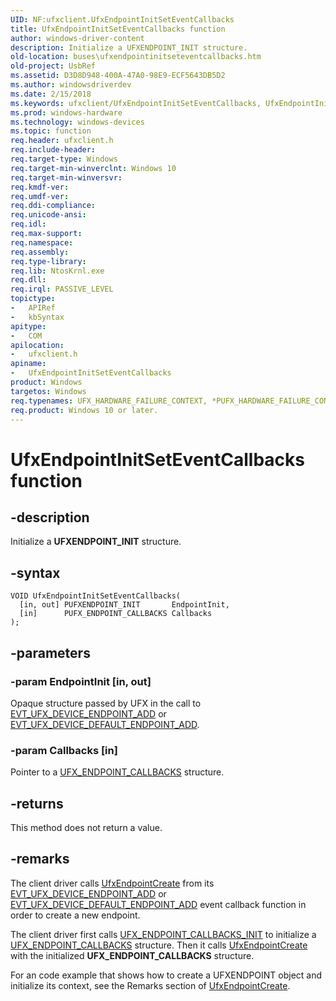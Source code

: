 ```yaml
---
UID: NF:ufxclient.UfxEndpointInitSetEventCallbacks
title: UfxEndpointInitSetEventCallbacks function
author: windows-driver-content
description: Initialize a UFXENDPOINT_INIT structure.
old-location: buses\ufxendpointinitseteventcallbacks.htm
old-project: UsbRef
ms.assetid: D3D8D948-400A-47A0-98E9-ECF5643DB5D2
ms.author: windowsdriverdev
ms.date: 2/15/2018
ms.keywords: ufxclient/UfxEndpointInitSetEventCallbacks, UfxEndpointInitSetEventCallbacks method [Buses], buses.ufxendpointinitseteventcallbacks, UfxEndpointInitSetEventCallbacks
ms.prod: windows-hardware
ms.technology: windows-devices
ms.topic: function
req.header: ufxclient.h
req.include-header: 
req.target-type: Windows
req.target-min-winverclnt: Windows 10
req.target-min-winversvr: 
req.kmdf-ver: 
req.umdf-ver: 
req.ddi-compliance: 
req.unicode-ansi: 
req.idl: 
req.max-support: 
req.namespace: 
req.assembly: 
req.type-library: 
req.lib: NtosKrnl.exe
req.dll: 
req.irql: PASSIVE_LEVEL
topictype:
-	APIRef
-	kbSyntax
apitype:
-	COM
apilocation:
-	ufxclient.h
apiname:
-	UfxEndpointInitSetEventCallbacks
product: Windows
targetos: Windows
req.typenames: UFX_HARDWARE_FAILURE_CONTEXT, *PUFX_HARDWARE_FAILURE_CONTEXT
req.product: Windows 10 or later.
---
```


# UfxEndpointInitSetEventCallbacks function


## -description


Initialize a <b>UFXENDPOINT_INIT</b> structure.


## -syntax


````
VOID UfxEndpointInitSetEventCallbacks(
  [in, out] PUFXENDPOINT_INIT       EndpointInit,
  [in]      PUFX_ENDPOINT_CALLBACKS Callbacks
);
````


## -parameters




### -param EndpointInit [in, out]

Opaque structure passed by UFX in the call to <a href="..\ufxclient\nc-ufxclient-evt_ufx_device_endpoint_add.md">EVT_UFX_DEVICE_ENDPOINT_ADD</a> or <a href="..\ufxclient\nc-ufxclient-evt_ufx_device_default_endpoint_add.md">EVT_UFX_DEVICE_DEFAULT_ENDPOINT_ADD</a>.


### -param Callbacks [in]

Pointer to a <a href="..\ufxclient\ns-ufxclient-_ufx_endpoint_callbacks.md">UFX_ENDPOINT_CALLBACKS</a> structure.


## -returns



This method does not return a value.




## -remarks



The client driver calls <a href="..\ufxclient\nf-ufxclient-ufxendpointcreate.md">UfxEndpointCreate</a> from its <a href="..\ufxclient\nc-ufxclient-evt_ufx_device_endpoint_add.md">EVT_UFX_DEVICE_ENDPOINT_ADD</a> or <a href="..\ufxclient\nc-ufxclient-evt_ufx_device_default_endpoint_add.md">EVT_UFX_DEVICE_DEFAULT_ENDPOINT_ADD</a> event callback function in order to create a new endpoint.

  The client driver first calls <a href="..\ufxclient\nf-ufxclient-ufx_endpoint_callbacks_init.md">UFX_ENDPOINT_CALLBACKS_INIT</a> to initialize a <a href="..\ufxclient\ns-ufxclient-_ufx_endpoint_callbacks.md">UFX_ENDPOINT_CALLBACKS</a> structure. Then it calls <a href="..\ufxclient\nf-ufxclient-ufxendpointcreate.md">UfxEndpointCreate</a> with the initialized <b>UFX_ENDPOINT_CALLBACKS</b> structure.

For an code example that shows how to create a UFXENDPOINT object and initialize its context, see the Remarks section of <a href="..\ufxclient\nf-ufxclient-ufxendpointcreate.md">UfxEndpointCreate</a>.




